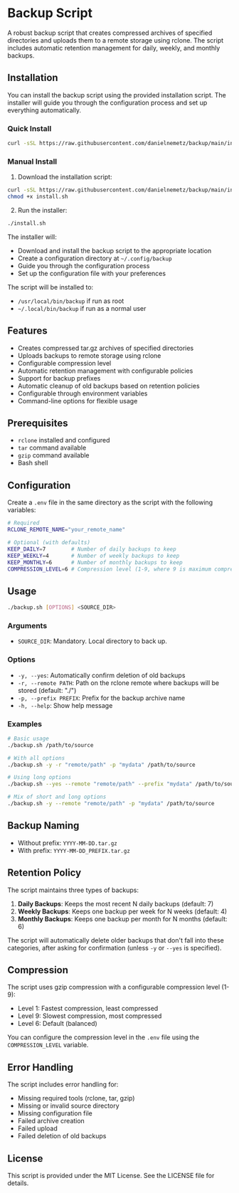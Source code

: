 # Backup Script

A robust backup script that creates compressed archives of specified directories and uploads them to a remote storage using rclone. The script includes automatic retention management for daily, weekly, and monthly backups.

## Installation

You can install the backup script using the provided installation script. The installer will guide you through the configuration process and set up everything automatically.

### Quick Install

```bash
curl -sSL https://raw.githubusercontent.com/danielnemetz/backup/main/install.sh | bash
```

### Manual Install

1. Download the installation script:
```bash
curl -sSL https://raw.githubusercontent.com/danielnemetz/backup/main/install.sh -o install.sh
chmod +x install.sh
```

2. Run the installer:
```bash
./install.sh
```

The installer will:
- Download and install the backup script to the appropriate location
- Create a configuration directory at `~/.config/backup`
- Guide you through the configuration process
- Set up the configuration file with your preferences

The script will be installed to:
- `/usr/local/bin/backup` if run as root
- `~/.local/bin/backup` if run as a normal user

## Features

- Creates compressed tar.gz archives of specified directories
- Uploads backups to remote storage using rclone
- Configurable compression level
- Automatic retention management with configurable policies
- Support for backup prefixes
- Automatic cleanup of old backups based on retention policies
- Configurable through environment variables
- Command-line options for flexible usage

## Prerequisites

- `rclone` installed and configured
- `tar` command available
- `gzip` command available
- Bash shell

## Configuration

Create a `.env` file in the same directory as the script with the following variables:

```bash
# Required
RCLONE_REMOTE_NAME="your_remote_name"

# Optional (with defaults)
KEEP_DAILY=7        # Number of daily backups to keep
KEEP_WEEKLY=4       # Number of weekly backups to keep
KEEP_MONTHLY=6      # Number of monthly backups to keep
COMPRESSION_LEVEL=6 # Compression level (1-9, where 9 is maximum compression)
```

## Usage

```bash
./backup.sh [OPTIONS] <SOURCE_DIR>
```

### Arguments

- `SOURCE_DIR`: Mandatory. Local directory to back up.

### Options

- `-y, --yes`: Automatically confirm deletion of old backups
- `-r, --remote PATH`: Path on the rclone remote where backups will be stored (default: "./")
- `-p, --prefix PREFIX`: Prefix for the backup archive name
- `-h, --help`: Show help message

### Examples

```bash
# Basic usage
./backup.sh /path/to/source

# With all options
./backup.sh -y -r "remote/path" -p "mydata" /path/to/source

# Using long options
./backup.sh --yes --remote "remote/path" --prefix "mydata" /path/to/source

# Mix of short and long options
./backup.sh -y --remote "remote/path" -p "mydata" /path/to/source
```

## Backup Naming

- Without prefix: `YYYY-MM-DD.tar.gz`
- With prefix: `YYYY-MM-DD_PREFIX.tar.gz`

## Retention Policy

The script maintains three types of backups:

1. **Daily Backups**: Keeps the most recent N daily backups (default: 7)
2. **Weekly Backups**: Keeps one backup per week for N weeks (default: 4)
3. **Monthly Backups**: Keeps one backup per month for N months (default: 6)

The script will automatically delete older backups that don't fall into these categories, after asking for confirmation (unless `-y` or `--yes` is specified).

## Compression

The script uses gzip compression with a configurable compression level (1-9):
- Level 1: Fastest compression, least compressed
- Level 9: Slowest compression, most compressed
- Level 6: Default (balanced)

You can configure the compression level in the `.env` file using the `COMPRESSION_LEVEL` variable.

## Error Handling

The script includes error handling for:
- Missing required tools (rclone, tar, gzip)
- Missing or invalid source directory
- Missing configuration file
- Failed archive creation
- Failed upload
- Failed deletion of old backups

## License

This script is provided under the MIT License. See the LICENSE file for details. 